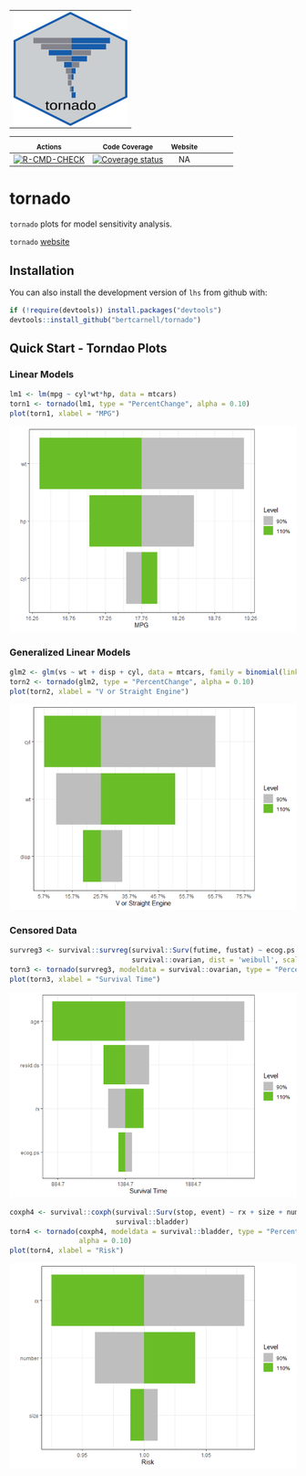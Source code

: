 <div>

<table>
<tr>
<td>
<img align="left" width="200" height="200" src="logo.png"/>
</td>
</tr>
</table>

</div>

|                                                                               <sub>Actions</sub>                                                                               |                                                                  <sub>Code Coverage</sub>                                                                  | <sub>Website</sub> |     |     |     |     |
|:------------------------------------------------------------------------------------------------------------------------------------------------------------------------------:|:----------------------------------------------------------------------------------------------------------------------------------------------------------:|:------------------:|:---:|:---:|:---:|:---:|
| [![R-CMD-CHECK](https://github.com/bertcarnell/tornado/actions/workflows/r-cmd-check.yml/badge.svg)](https://github.com/bertcarnell/tornado/actions/workflows/r-cmd-check.yml) | [![Coverage status](https://codecov.io/gh/bertcarnell/tornado/branch/master/graph/badge.svg)](https://codecov.io/github/bertcarnell/tornado?branch=master) |         NA         |     |     |     |     |

# tornado

`tornado` plots for model sensitivity analysis.

`tornado` [website](https://bertcarnell.github.io/tornado/)

## Installation

You can also install the development version of `lhs` from github with:

``` r
if (!require(devtools)) install.packages("devtools")
devtools::install_github("bertcarnell/tornado")
```

## Quick Start - Torndao Plots

### Linear Models

``` r
lm1 <- lm(mpg ~ cyl*wt*hp, data = mtcars)
torn1 <- tornado(lm1, type = "PercentChange", alpha = 0.10)
plot(torn1, xlabel = "MPG")
```

![](etc/images/random-1.png)

### Generalized Linear Models

``` r
glm2 <- glm(vs ~ wt + disp + cyl, data = mtcars, family = binomial(link = "logit"))
torn2 <- tornado(glm2, type = "PercentChange", alpha = 0.10)
plot(torn2, xlabel = "V or Straight Engine")
```

![](etc/images/glm_section-1.png)

### Censored Data

``` r
survreg3 <- survival::survreg(survival::Surv(futime, fustat) ~ ecog.ps + rx + age + resid.ds, 
                              survival::ovarian, dist = 'weibull', scale = 1)
torn3 <- tornado(survreg3, modeldata = survival::ovarian, type = "PercentChange", alpha = 0.10)
plot(torn3, xlabel = "Survival Time")
```

![](etc/images/censored_section-1.png)

``` r
coxph4 <- survival::coxph(survival::Surv(stop, event) ~ rx + size + number,
                          survival::bladder)
torn4 <- tornado(coxph4, modeldata = survival::bladder, type = "PercentChange",
                 alpha = 0.10)
plot(torn4, xlabel = "Risk")
```

![](etc/images/censored_section-2.png)
